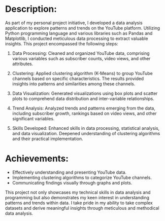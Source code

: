 # Description:
As part of my personal project initiative, I developed a data analysis application to explore patterns and trends on the YouTube platform. Utilizing Python programming language and various libraries such as Pandas and Matplotlib, I conducted meticulous data processing to extract valuable insights. This project encompassed the following steps:

1. Data Processing:
Cleaned and organized YouTube data, comprising various variables such as subscriber counts, video views, and other attributes.

2. Clustering:
Applied clustering algorithm (K-Means) to group YouTube channels based on specific characteristics. The results provided insights into patterns and similarities among these channels.

3. Data Visualization:
Generated visualizations using box plots and scatter plots to comprehend data distribution and inter-variable relationships.

4. Trend Analysis:
Analyzed trends and patterns emerging from the data, including subscriber growth, rankings based on video views, and other significant variables.

5. Skills Developed:
Enhanced skills in data processing, statistical analysis, and data visualization. Deepened understanding of clustering algorithms and their practical implementation.

# Achievements:

- Effectively understanding and presenting YouTube data.
- Implementing clustering algorithms to categorize YouTube channels.
- Communicating findings visually through graphs and plots.

This project not only showcases my technical skills in data analysis and programming but also demonstrates my keen interest in understanding patterns and trends within data. I take pride in my ability to take complex datasets and derive meaningful insights through meticulous and methodical data analysis.
